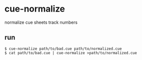 # cue-normalize
normalize cue sheets track numbers

## run
```
$ cue-normalize path/to/bad.cue path/to/normalized.cue
$ cat path/to/bad.cue | cue-normalize >path/to/normalized.cue
```